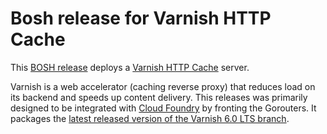 # Bosh release for Varnish HTTP Cache

This [BOSH release](https://bosh.io/) deploys a [Varnish HTTP Cache](https://varnish-cache.org/) server.

Varnish is a web accelerator (caching reverse proxy) that reduces load on its backend and speeds up content delivery.
This releases was primarily designed to be integrated with [Cloud Foundry](https://www.cloudfoundry.org/) by fronting the Gorouters. It packages the [latest released version of the Varnish 6.0 LTS branch](https://varnish-cache.org/lists/pipermail/varnish-announce/2021-November/000749.html).
